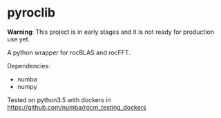 # pyroclib

**Warning**: This project is in early stages and it is not ready for production use yet.

A python wrapper for rocBLAS and rocFFT.

Dependencies:

* numba
* numpy

Tested on python3.5 with dockers in https://github.com/numba/rocm_testing_dockers

